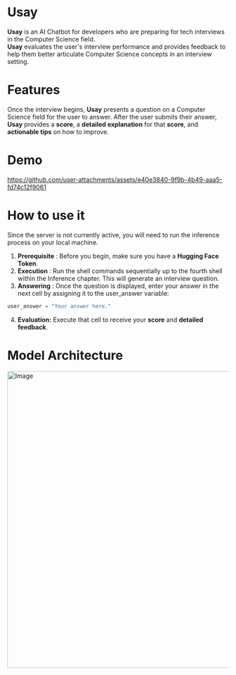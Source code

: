 # Usay
**Usay** is an AI Chatbot for developers who are preparing for tech interviews in the Computer Science field.  
**Usay** evaluates the user's interview performance and provides feedback to help them better articulate Computer Science concepts in an interview setting.
# Features
Once the interview begins, **Usay** presents a question on a Computer Science field for the user to answer. After the user submits their answer, **Usay** provides a **score**, a **detailed explanation** for that **score**, and **actionable tips** on how to improve. 
# Demo
https://github.com/user-attachments/assets/e40e3840-9f9b-4b49-aaa5-fd74c12f9061
# How to use it
Since the server is not currently active, you will need to run the inference process on your local machine.  
1. **Prerequisite** : Before you begin, make sure you have a **Hugging Face Token**.  
2. **Execution** : Run the shell commands sequentially up to the fourth shell within the Inference chapter. This will generate an interview question.
3. **Answering** : Once the question is displayed, enter your answer in the next cell by assigning it to the user_answer variable:
```python
user_answer = "Your answer here."
```
4. **Evaluation:** Execute that cell to receive your **score** and **detailed feedback**.
# Model Architecture
<img width="1563" height="676" alt="Image" src="https://github.com/user-attachments/assets/af7782e9-1990-49ed-8dc5-91db0d1043a4" />

